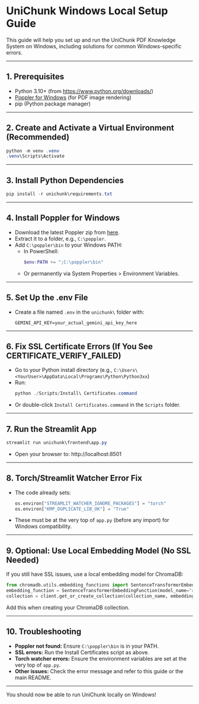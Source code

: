 # UniChunk Windows Local Setup Guide

This guide will help you set up and run the UniChunk PDF Knowledge System on Windows, including solutions for common Windows-specific errors.

---

## 1. Prerequisites
- Python 3.10+ (from https://www.python.org/downloads/)
- [Poppler for Windows](https://github.com/oschwartz10612/poppler-windows/releases/) (for PDF image rendering)
- pip (Python package manager)

---

## 2. Create and Activate a Virtual Environment (Recommended)
```powershell
python -m venv .venv
.venv\Scripts\Activate
```

---

## 3. Install Python Dependencies
```powershell
pip install -r unichunk\requirements.txt
```

---

## 4. Install Poppler for Windows
- Download the latest Poppler zip from [here](https://github.com/oschwartz10612/poppler-windows/releases/).
- Extract it to a folder, e.g., `C:\poppler`.
- Add `C:\poppler\bin` to your Windows PATH:
  - In PowerShell:
    ```powershell
    $env:PATH += ";C:\poppler\bin"
    ```
  - Or permanently via System Properties > Environment Variables.

---

## 5. Set Up the .env File
- Create a file named `.env` in the `unichunk\` folder with:
  ```
  GEMINI_API_KEY=your_actual_gemini_api_key_here
  ```

---

## 6. Fix SSL Certificate Errors (If You See CERTIFICATE_VERIFY_FAILED)
- Go to your Python install directory (e.g., `C:\Users\<YourUser>\AppData\Local\Programs\Python\Python3xx`)
- Run:
  ```powershell
  python ./Scripts/Install\ Certificates.command
  ```
- Or double-click `Install Certificates.command` in the `Scripts` folder.

---

## 7. Run the Streamlit App
```powershell
streamlit run unichunk\frontend\app.py
```
- Open your browser to: http://localhost:8501

---

## 8. Torch/Streamlit Watcher Error Fix
- The code already sets:
  ```python
  os.environ["STREAMLIT_WATCHER_IGNORE_PACKAGES"] = "torch"
  os.environ["KMP_DUPLICATE_LIB_OK"] = "True"
  ```
- These must be at the very top of `app.py` (before any import) for Windows compatibility.

---

## 9. Optional: Use Local Embedding Model (No SSL Needed)
If you still have SSL issues, use a local embedding model for ChromaDB:
```python
from chromadb.utils.embedding_functions import SentenceTransformerEmbeddingFunction
embedding_function = SentenceTransformerEmbeddingFunction(model_name="all-MiniLM-L6-v2")
collection = client.get_or_create_collection(collection_name, embedding_function=embedding_function)
```
Add this when creating your ChromaDB collection.

---

## 10. Troubleshooting
- **Poppler not found:** Ensure `C:\poppler\bin` is in your PATH.
- **SSL errors:** Run the Install Certificates script as above.
- **Torch watcher errors:** Ensure the environment variables are set at the very top of `app.py`.
- **Other issues:** Check the error message and refer to this guide or the main README.

---

You should now be able to run UniChunk locally on Windows!
